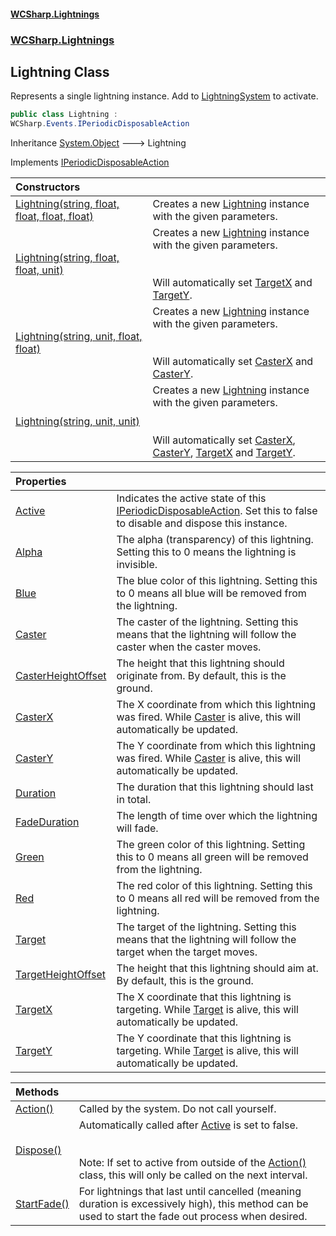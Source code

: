#### [WCSharp.Lightnings](README.md 'README')
### [WCSharp.Lightnings](WCSharp.Lightnings.md 'WCSharp.Lightnings')

## Lightning Class

Represents a single lightning instance. Add to [LightningSystem](WCSharp.Lightnings.LightningSystem.md 'WCSharp.Lightnings.LightningSystem') to activate.

```csharp
public class Lightning :
WCSharp.Events.IPeriodicDisposableAction
```

Inheritance [System.Object](https://docs.microsoft.com/en-us/dotnet/api/System.Object 'System.Object') &#129106; Lightning

Implements [IPeriodicDisposableAction](../WCSharp.Events/WCSharp.Events.IPeriodicDisposableAction.md 'WCSharp.Events.IPeriodicDisposableAction')

| Constructors | |
| :--- | :--- |
| [Lightning(string, float, float, float, float)](WCSharp.Lightnings.Lightning.Lightning(string,float,float,float,float).md 'WCSharp.Lightnings.Lightning.Lightning(string, float, float, float, float)') | Creates a new [Lightning](WCSharp.Lightnings.Lightning.md 'WCSharp.Lightnings.Lightning') instance with the given parameters. |
| [Lightning(string, float, float, unit)](WCSharp.Lightnings.Lightning.Lightning(string,float,float,WCSharp.Api.unit).md 'WCSharp.Lightnings.Lightning.Lightning(string, float, float, WCSharp.Api.unit)') | Creates a new [Lightning](WCSharp.Lightnings.Lightning.md 'WCSharp.Lightnings.Lightning') instance with the given parameters.<br/><br/><br/>Will automatically set [TargetX](WCSharp.Lightnings.Lightning.TargetX.md 'WCSharp.Lightnings.Lightning.TargetX') and [TargetY](WCSharp.Lightnings.Lightning.TargetY.md 'WCSharp.Lightnings.Lightning.TargetY'). |
| [Lightning(string, unit, float, float)](WCSharp.Lightnings.Lightning.Lightning(string,WCSharp.Api.unit,float,float).md 'WCSharp.Lightnings.Lightning.Lightning(string, WCSharp.Api.unit, float, float)') | Creates a new [Lightning](WCSharp.Lightnings.Lightning.md 'WCSharp.Lightnings.Lightning') instance with the given parameters.<br/><br/><br/>Will automatically set [CasterX](WCSharp.Lightnings.Lightning.CasterX.md 'WCSharp.Lightnings.Lightning.CasterX') and [CasterY](WCSharp.Lightnings.Lightning.CasterY.md 'WCSharp.Lightnings.Lightning.CasterY'). |
| [Lightning(string, unit, unit)](WCSharp.Lightnings.Lightning.Lightning(string,WCSharp.Api.unit,WCSharp.Api.unit).md 'WCSharp.Lightnings.Lightning.Lightning(string, WCSharp.Api.unit, WCSharp.Api.unit)') | Creates a new [Lightning](WCSharp.Lightnings.Lightning.md 'WCSharp.Lightnings.Lightning') instance with the given parameters.<br/><br/><br/>Will automatically set [CasterX](WCSharp.Lightnings.Lightning.CasterX.md 'WCSharp.Lightnings.Lightning.CasterX'), [CasterY](WCSharp.Lightnings.Lightning.CasterY.md 'WCSharp.Lightnings.Lightning.CasterY'), [TargetX](WCSharp.Lightnings.Lightning.TargetX.md 'WCSharp.Lightnings.Lightning.TargetX') and [TargetY](WCSharp.Lightnings.Lightning.TargetY.md 'WCSharp.Lightnings.Lightning.TargetY'). |

| Properties | |
| :--- | :--- |
| [Active](WCSharp.Lightnings.Lightning.Active.md 'WCSharp.Lightnings.Lightning.Active') | Indicates the active state of this [IPeriodicDisposableAction](../WCSharp.Events/WCSharp.Events.IPeriodicDisposableAction.md 'WCSharp.Events.IPeriodicDisposableAction'). Set this to false to disable and dispose this instance. |
| [Alpha](WCSharp.Lightnings.Lightning.Alpha.md 'WCSharp.Lightnings.Lightning.Alpha') | The alpha (transparency) of this lightning. Setting this to 0 means the lightning is invisible. |
| [Blue](WCSharp.Lightnings.Lightning.Blue.md 'WCSharp.Lightnings.Lightning.Blue') | The blue color of this lightning. Setting this to 0 means all blue will be removed from the lightning. |
| [Caster](WCSharp.Lightnings.Lightning.Caster.md 'WCSharp.Lightnings.Lightning.Caster') | The caster of the lightning. Setting this means that the lightning will follow the caster when the caster moves. |
| [CasterHeightOffset](WCSharp.Lightnings.Lightning.CasterHeightOffset.md 'WCSharp.Lightnings.Lightning.CasterHeightOffset') | The height that this lightning should originate from. By default, this is the ground. |
| [CasterX](WCSharp.Lightnings.Lightning.CasterX.md 'WCSharp.Lightnings.Lightning.CasterX') | The X coordinate from which this lightning was fired. While [Caster](WCSharp.Lightnings.Lightning.Caster.md 'WCSharp.Lightnings.Lightning.Caster') is alive, this will automatically be updated. |
| [CasterY](WCSharp.Lightnings.Lightning.CasterY.md 'WCSharp.Lightnings.Lightning.CasterY') | The Y coordinate from which this lightning was fired. While [Caster](WCSharp.Lightnings.Lightning.Caster.md 'WCSharp.Lightnings.Lightning.Caster') is alive, this will automatically be updated. |
| [Duration](WCSharp.Lightnings.Lightning.Duration.md 'WCSharp.Lightnings.Lightning.Duration') | The duration that this lightning should last in total. |
| [FadeDuration](WCSharp.Lightnings.Lightning.FadeDuration.md 'WCSharp.Lightnings.Lightning.FadeDuration') | The length of time over which the lightning will fade. |
| [Green](WCSharp.Lightnings.Lightning.Green.md 'WCSharp.Lightnings.Lightning.Green') | The green color of this lightning. Setting this to 0 means all green will be removed from the lightning. |
| [Red](WCSharp.Lightnings.Lightning.Red.md 'WCSharp.Lightnings.Lightning.Red') | The red color of this lightning. Setting this to 0 means all red will be removed from the lightning. |
| [Target](WCSharp.Lightnings.Lightning.Target.md 'WCSharp.Lightnings.Lightning.Target') | The target of the lightning. Setting this means that the lightning will follow the target when the target moves. |
| [TargetHeightOffset](WCSharp.Lightnings.Lightning.TargetHeightOffset.md 'WCSharp.Lightnings.Lightning.TargetHeightOffset') | The height that this lightning should aim at. By default, this is the ground. |
| [TargetX](WCSharp.Lightnings.Lightning.TargetX.md 'WCSharp.Lightnings.Lightning.TargetX') | The X coordinate that this lightning is targeting. While [Target](WCSharp.Lightnings.Lightning.Target.md 'WCSharp.Lightnings.Lightning.Target') is alive, this will automatically be updated. |
| [TargetY](WCSharp.Lightnings.Lightning.TargetY.md 'WCSharp.Lightnings.Lightning.TargetY') | The Y coordinate that this lightning is targeting. While [Target](WCSharp.Lightnings.Lightning.Target.md 'WCSharp.Lightnings.Lightning.Target') is alive, this will automatically be updated. |

| Methods | |
| :--- | :--- |
| [Action()](WCSharp.Lightnings.Lightning.Action().md 'WCSharp.Lightnings.Lightning.Action()') | Called by the system. Do not call yourself. |
| [Dispose()](WCSharp.Lightnings.Lightning.Dispose().md 'WCSharp.Lightnings.Lightning.Dispose()') | Automatically called after [Active](../WCSharp.Events/WCSharp.Events.IPeriodicDisposableAction.Active.md 'WCSharp.Events.IPeriodicDisposableAction.Active') is set to false.<br/><br/><br/>Note: If set to active from outside of the [Action()](../WCSharp.Events/WCSharp.Events.IPeriodicDisposableAction.Action().md 'WCSharp.Events.IPeriodicDisposableAction.Action') class, this will only be called on the next interval. |
| [StartFade()](WCSharp.Lightnings.Lightning.StartFade().md 'WCSharp.Lightnings.Lightning.StartFade()') | For lightnings that last until cancelled (meaning duration is excessively high), this method can be used to start the fade out process when desired. |
